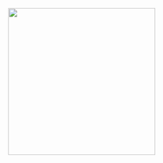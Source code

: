 

<img src="https://github.com/user-attachments/assets/1b8c0c47-84f0-49f0-9c70-07e7dcd58093" width="300px"/>

